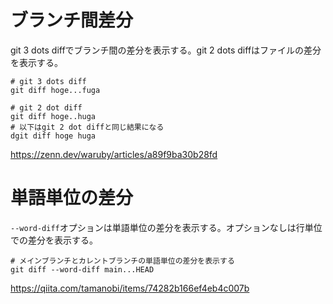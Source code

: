 # ブランチ間差分

git 3 dots diffでブランチ間の差分を表示する。git 2 dots diffはファイルの差分を表示する。

```git
# git 3 dots diff
git diff hoge...fuga

# git 2 dot diff
git diff hoge..huga
# 以下はgit 2 dot diffと同じ結果になる
dgit diff hoge huga
```

https://zenn.dev/waruby/articles/a89f9ba30b28fd

# 単語単位の差分

`--word-diff`オプションは単語単位の差分を表示する。オプションなしは行単位での差分を表示する。

```git
# メインブランチとカレントブランチの単語単位の差分を表示する
git diff --word-diff main...HEAD
```

https://qiita.com/tamanobi/items/74282b166ef4eb4c007b